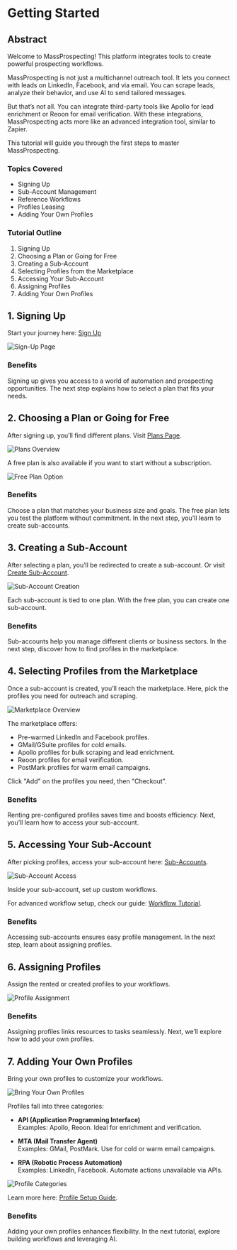 # Getting Started

## Abstract

Welcome to MassProspecting! This platform integrates tools to create powerful prospecting workflows.  

MassProspecting is not just a multichannel outreach tool. It lets you connect with leads on LinkedIn, Facebook, and via email. You can scrape leads, analyze their behavior, and use AI to send tailored messages.  

But that’s not all. You can integrate third-party tools like Apollo for lead enrichment or Reoon for email verification. With these integrations, MassProspecting acts more like an advanced integration tool, similar to Zapier.  

This tutorial will guide you through the first steps to master MassProspecting.  

### Topics Covered

- Signing Up  
- Sub-Account Management  
- Reference Workflows  
- Profiles Leasing  
- Adding Your Own Profiles  

### Tutorial Outline

1. Signing Up  
2. Choosing a Plan or Going for Free  
3. Creating a Sub-Account  
4. Selecting Profiles from the Marketplace  
5. Accessing Your Sub-Account  
6. Assigning Profiles  
7. Adding Your Own Profiles  

  

## 1. Signing Up  

Start your journey here: [Sign Up](https://massprospecting.com/signup)  

![Sign-Up Page](../assets/user/1-1.png)  

### Benefits  

Signing up gives you access to a world of automation and prospecting opportunities. The next step explains how to select a plan that fits your needs.  

  

## 2. Choosing a Plan or Going for Free  

After signing up, you’ll find different plans. Visit [Plans Page](https://massprospecting.com/plans).  

![Plans Overview](../assets/user/1-2a.png)  

A free plan is also available if you want to start without a subscription.  

![Free Plan Option](../assets/user/1-2b.png)  

### Benefits  

Choose a plan that matches your business size and goals. The free plan lets you test the platform without commitment. In the next step, you'll learn to create sub-accounts.  

  

## 3. Creating a Sub-Account  

After selecting a plan, you’ll be redirected to create a sub-account. Or visit [Create Sub-Account](https://massprospecting.com/subaccounts/new).  

![Sub-Account Creation](../assets/user/1-3.png)  

Each sub-account is tied to one plan. With the free plan, you can create one sub-account.  

### Benefits  

Sub-accounts help you manage different clients or business sectors. In the next step, discover how to find profiles in the marketplace.  

  

## 4. Selecting Profiles from the Marketplace  

Once a sub-account is created, you’ll reach the marketplace. Here, pick the profiles you need for outreach and scraping.  

![Marketplace Overview](../assets/user/1-4.png)  

The marketplace offers:  

- Pre-warmed LinkedIn and Facebook profiles.  
- GMail/GSuite profiles for cold emails.  
- Apollo profiles for bulk scraping and lead enrichment.  
- Reoon profiles for email verification.  
- PostMark profiles for warm email campaigns.  

Click "Add" on the profiles you need, then "Checkout".  

### Benefits  

Renting pre-configured profiles saves time and boosts efficiency. Next, you’ll learn how to access your sub-account.  

  

## 5. Accessing Your Sub-Account  

After picking profiles, access your sub-account here: [Sub-Accounts](https://massprospecting.com/subaccounts).  

![Sub-Account Access](../assets/user/1-5.png)  

Inside your sub-account, set up custom workflows.  

For advanced workflow setup, check our guide: [Workflow Tutorial](...).  

### Benefits  

Accessing sub-accounts ensures easy profile management. In the next step, learn about assigning profiles.  

  

## 6. Assigning Profiles  

Assign the rented or created profiles to your workflows.  

![Profile Assignment](../assets/user/1-6.png)  

### Benefits  

Assigning profiles links resources to tasks seamlessly. Next, we’ll explore how to add your own profiles.  

  

## 7. Adding Your Own Profiles  

Bring your own profiles to customize your workflows.  

![Bring Your Own Profiles](../assets/user/1-7a.png)  

Profiles fall into three categories:  

- **API (Application Programming Interface)**  
  Examples: Apollo, Reoon. Ideal for enrichment and verification.  

- **MTA (Mail Transfer Agent)**  
  Examples: GMail, PostMark. Use for cold or warm email campaigns.  

- **RPA (Robotic Process Automation)**  
  Examples: LinkedIn, Facebook. Automate actions unavailable via APIs.  

![Profile Categories](../assets/user/1-7b.png)  

Learn more here: [Profile Setup Guide](./03-bring-your-own-profiles.md).  

### Benefits  

Adding your own profiles enhances flexibility. In the next tutorial, explore building workflows and leveraging AI.  
